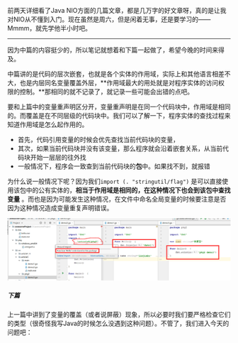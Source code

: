 前两天详细看了Java NIO方面的几篇文章，都是几万字的好文章呀，真的是让我对NIO从不懂到入门。现在虽然是周六，但是闲着无事，还是要学习的——Mmmm，就先学他半小时吧。

---

因为中篇的内容挺少的，所以笔记就想着和下篇一起做了，希望今晚的时间来得及。

中篇讲的是代码的层次嵌套，也就是各个实体的作用域，实际上和其他语言相差不大，也是内层同名变量覆盖外层，**作用域最大的用处就是对程序实体的访问权限的控制。**那相同的就不记录了，就记录一些可能会出错的点吧。

要和上篇中的变量重声明区分开，变量重声明是在同一个代码块中，作用域是相同的。而覆盖是在不同层级的代码块中。我们可以了解一下，程序实体的查找过程来知道作用域是怎么起作用的。

- 首先，代码引用变量的时候会优先查找当前代码块的变量，
- 其次，如果当前代码块并没有该变量，那么程序就会沿着嵌套关系，从当前代码块开始一层层的往外找
- 一般情况下，程序会一致查到当前代码块的**包**中。如果找不到，就报错

为什么说一般情况下呢？因为我们`import (. "stringutil/flag")` 是可以直接使用该包中的公有实体的，**相当于作用域是相同的，在这种情况下也会到该包中查找变量** 。而也是因为可能发生这种情况，在文件中命名全局变量的时候要注意是否因为这种情况造成变量重复声明错误。

<img src="https://github.com/krystalics/krystalics.github.io/blob/master/_posts/go/img/17.png?raw=true">



##### 下篇

上一篇中讲到了变量的覆盖（或者说屏蔽）现象，所以必要时我们要严格检查它们的类型（很奇怪我写Java的时候怎么没遇到这种问题）。不管了，我们进入今天的问题吧：































